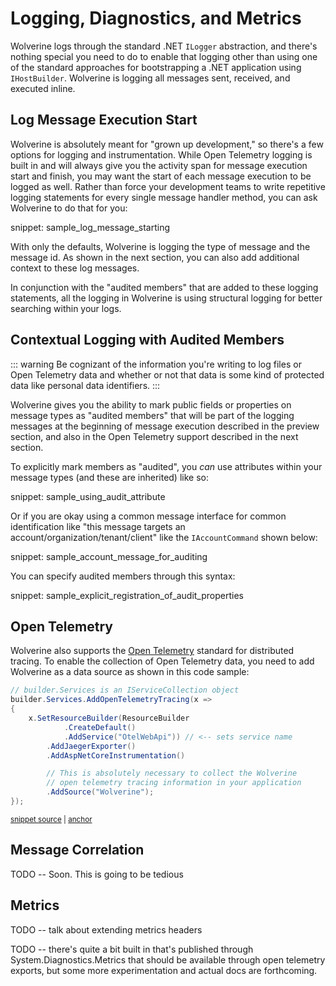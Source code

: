 # Logging, Diagnostics, and Metrics

Wolverine logs through the standard .NET `ILogger` abstraction, and there's nothing special you need to do
to enable that logging other than using one of the standard approaches for bootstrapping a .NET application
using `IHostBuilder`. Wolverine is logging all messages sent, received, and executed inline.

## Log Message Execution Start

Wolverine is absolutely meant for "grown up development," so there's a few options for logging and instrumentation. While Open Telemetry logging 
is built in and will always give you the activity span for message execution start and finish, you may want the start of each
message execution to be logged as well. Rather than force your development teams to write repetitive logging statements for every single
message handler method, you can ask Wolverine to do that for you:

snippet: sample_log_message_starting

With only the defaults, Wolverine is logging the type of message and the message id. As shown in the next section, you can also add
additional context to these log messages.

In conjunction with the "audited members" that are added to these logging statements, all the logging in Wolverine is using structural logging
for better searching within your logs. 

## Contextual Logging with Audited Members

::: warning
Be cognizant of the information you're writing to log files or Open Telemetry data and whether or not that data
is some kind of protected data like personal data identifiers.
:::

Wolverine gives you the ability to mark public fields or properties on message types as "audited members" that will be
part of the logging messages at the beginning of message execution described in the preview section, and also in the Open Telemetry support described in the
next section.

To explicitly mark members as "audited", you *can* use attributes within your message types (and these are inherited) like so:

snippet: sample_using_audit_attribute

Or if you are okay using a common message interface for common identification like "this message targets an account/organization/tenant/client"
like the `IAccountCommand` shown below:

snippet: sample_account_message_for_auditing

You can specify audited members through this syntax:

snippet: sample_explicit_registration_of_audit_properties

## Open Telemetry

Wolverine also supports the [Open Telemetry](https://opentelemetry.io/docs/instrumentation/net/) standard for distributed tracing. To enable
the collection of Open Telemetry data, you need to add Wolverine as a data source as shown in this
code sample:

<!-- snippet: sample_enabling_open_telemetry -->
<a id='snippet-sample_enabling_open_telemetry'></a>
```cs
// builder.Services is an IServiceCollection object
builder.Services.AddOpenTelemetryTracing(x =>
{
    x.SetResourceBuilder(ResourceBuilder
            .CreateDefault()
            .AddService("OtelWebApi")) // <-- sets service name
        .AddJaegerExporter()
        .AddAspNetCoreInstrumentation()

        // This is absolutely necessary to collect the Wolverine
        // open telemetry tracing information in your application
        .AddSource("Wolverine");
});
```
<sup><a href='https://github.com/JasperFx/wolverine/blob/main/src/Testing/OpenTelemetry/OtelWebApi/Program.cs#L36-L52' title='Snippet source file'>snippet source</a> | <a href='#snippet-sample_enabling_open_telemetry' title='Start of snippet'>anchor</a></sup>
<!-- endSnippet -->

## Message Correlation

TODO -- Soon. This is going to be tedious

## Metrics

TODO -- talk about extending metrics headers

TODO -- there's quite a bit built in that's published through System.Diagnostics.Metrics that should be available through open telemetry exports,
but some more experimentation and actual docs are forthcoming.
